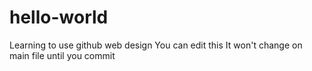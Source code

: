 # hello-world
Learning to use github web design
You can edit this
It won't change on main file until you commit

